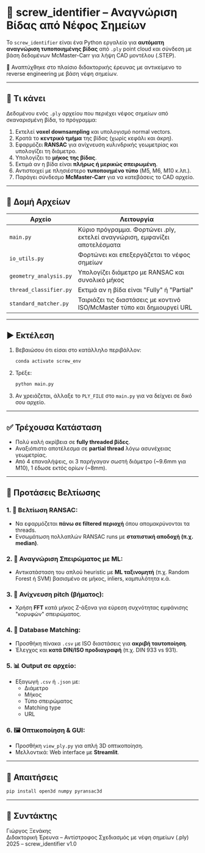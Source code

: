 # 🔩 screw_identifier – Αναγνώριση Βίδας από Νέφος Σημείων

Το `screw_identifier` είναι ένα Python εργαλείο για **αυτόματη αναγνώριση τυποποιημένης βίδας** από `.ply` point cloud και σύνδεση με βάση δεδομένων McMaster-Carr για λήψη CAD μοντέλου (.STEP).

📍 Αναπτύχθηκε στο πλαίσιο διδακτορικής έρευνας με αντικείμενο το reverse engineering με βάση νέφη σημείων.

---

## 🎯 Τι κάνει

Δεδομένου ενός `.ply` αρχείου που περιέχει νέφος σημείων από σκαναρισμένη βίδα, το πρόγραμμα:

1. Εκτελεί **voxel downsampling** και υπολογισμό normal vectors.
2. Κρατά το **κεντρικό τμήμα** της βίδας (χωρίς κεφάλι και άκρη).
3. Εφαρμόζει **RANSAC** για ανίχνευση κυλινδρικής γεωμετρίας και υπολογίζει τη διάμετρο.
4. Υπολογίζει το **μήκος της βίδας**.
5. Εκτιμά αν η βίδα είναι **πλήρως ή μερικώς σπειρωμένη**.
6. Αντιστοιχεί με πλησιέστερο **τυποποιημένο τύπο** (M5, M6, M10 κ.λπ.).
7. Παράγει σύνδεσμο **McMaster-Carr** για να κατεβάσεις το CAD αρχείο.

---

## 📁 Δομή Αρχείων

| Αρχείο | Λειτουργία |
|--------|------------|
| `main.py` | Κύριο πρόγραμμα. Φορτώνει .ply, εκτελεί αναγνώριση, εμφανίζει αποτελέσματα |
| `io_utils.py` | Φορτώνει και επεξεργάζεται το νέφος σημείων |
| `geometry_analysis.py` | Υπολογίζει διάμετρο με RANSAC και συνολικό μήκος |
| `thread_classifier.py` | Εκτιμά αν η βίδα είναι "Fully" ή "Partial" |
| `standard_matcher.py` | Ταιριάζει τις διαστάσεις με κοντινό ISO/McMaster τύπο και δημιουργεί URL |

---

## ▶️ Εκτέλεση

1. Βεβαιώσου ότι είσαι στο κατάλληλο περιβάλλον:
   ```bash
   conda activate screw_env
   ```

2. Τρέξε:
   ```bash
   python main.py
   ```

3. Αν χρειάζεται, άλλαξε το `PLY_FILE` στο `main.py` για να δείχνει σε δικό σου αρχείο.

---

## ✅ Τρέχουσα Κατάσταση

- Πολύ καλή ακρίβεια σε **fully threaded βίδες**.
- Αναξιόπιστο αποτέλεσμα σε **partial thread** λόγω ασυνέχειας γεωμετρίας.
- Από 4 επαναλήψεις, οι 3 παρήγαγαν σωστή διάμετρο (~9.6mm για M10), 1 έδωσε εκτός ορίων (~8mm).

---

## 🚀 Προτάσεις Βελτίωσης

### 1. 📐 Βελτίωση RANSAC:
- Να εφαρμόζεται **πάνω σε filtered περιοχή** όπου απομακρύνονται τα threads.
- Ενσωμάτωση πολλαπλών RANSAC runs με **στατιστική αποδοχή (π.χ. median)**.

### 2. 🤖 Αναγνώριση Σπειρώματος με ML:
- Αντικατάσταση του απλού heuristic με **ML ταξινομητή** (π.χ. Random Forest ή SVM) βασισμένο σε μήκος, inliers, καμπυλότητα κ.ά.

### 3. 🧠 Ανίχνευση pitch (βήματος):
- Χρήση **FFT** κατά μήκος Z-άξονα για εύρεση συχνότητας εμφάνισης "κορυφών" σπειρώματος.

### 4. 🧱 Database Matching:
- Προσθήκη πίνακα `.csv` με ISO διαστάσεις για **ακριβή ταυτοποίηση**.
- Έλεγχος και **κατά DIN/ISO προδιαγραφή** (π.χ. DIN 933 vs 931).

### 5. 📊 Output σε αρχείο:
- Εξαγωγή `.csv` ή `.json` με:
  - Διάμετρο
  - Μήκος
  - Τύπο σπειρώματος
  - Matching type
  - URL

### 6. 🖼️ Οπτικοποίηση & GUI:
- Προσθήκη `view_ply.py` για απλή 3D οπτικοποίηση.
- Μελλοντικά: Web interface με **Streamlit**.

---

## 📌 Απαιτήσεις
```bash
pip install open3d numpy pyransac3d
```

---

## 👤 Συντάκτης
Γιώργος Ξενάκης  
Διδακτορική Έρευνα – Αντίστροφος Σχεδιασμός με νέφη σημείων (.ply)  
2025 – screw_identifier v1.0  
